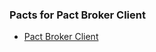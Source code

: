 ### Pacts for Pact Broker Client

* [Pact Broker Client](doc/markdown/Pact%20Broker%20Client%20-%20Pact%20Broker.md)
